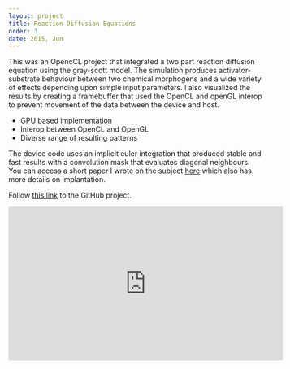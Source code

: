 ```yaml
---
layout: project
title: Reaction Diffusion Equations
order: 3
date: 2015, Jun
---
```


This was an OpencCL project that integrated a two part reaction diffusion equation using the gray-scott model. The simulation produces activator-substrate behaviour between two chemical morphogens and a wide variety of effects depending upon simple input parameters. I also visualized the results by creating a framebuffer that used the OpenCL and openGL interop to prevent movement of the data between the device and host.

- GPU based implementation
- Interop between OpenCL and OpenGL
- Diverse range of resulting patterns

The device code uses an implicit euler integration that produced stable and fast results with a convolution mask that evaluates diagonal neighbours. You can access a short paper I wrote on the subject [here](/assets/data/reaction_diffusion_report.pdf) which also has more details on implantation.

Follow [this link](https://github.com/joshbainbridge/reaction-diffusion) to the GitHub project.

<p id="media">
<iframe src="https://player.vimeo.com/video/131013563?color=ffffff&title=0&byline=0&portrait=0" width="540" height="303" frameborder="0" webkitallowfullscreen mozallowfullscreen allowfullscreen></iframe>
</p>